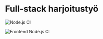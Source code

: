 
# Full-stack harjoitustyö

![Node.js CI](https://github.com/haapseem/fs-harkka/workflows/Node.js%20CI/badge.svg)

![Frontend Node.js CI](https://github.com/haapseem/fs-harkka/workflows/Frontend%20Node.js%20CI/badge.svg)
